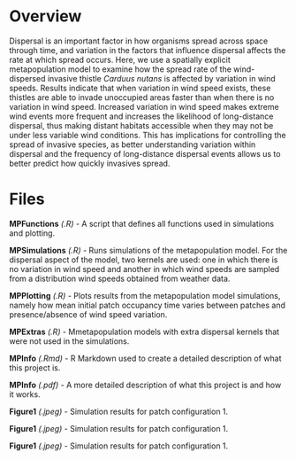 # Overview

Dispersal is an important factor in how organisms spread across space through time, and variation in the factors that influence dispersal affects the rate at which spread occurs. Here, we use a spatially explicit metapopulation model to examine how the spread rate of the wind-dispersed invasive thistle *Carduus nutans* is affected by variation in wind speeds. Results indicate that when variation in wind speed exists, these thistles are able to invade unoccupied areas faster than when there is no variation in wind speed. Increased variation in wind speed makes extreme wind events more frequent and increases the likelihood of long-distance dispersal, thus making distant habitats accessible when they may not be under less variable wind conditions. This has implications for controlling the spread of invasive species, as better understanding variation within dispersal and the frequency of long-distance dispersal events allows us to better predict how quickly invasives spread.

# Files

**MPFunctions** *(.R)* - A script that defines all functions used in simulations and plotting.

**MPSimulations** *(.R)* - Runs simulations of the metapopulation model. For the dispersal aspect of the model, two kernels are used: one in which there is no variation in wind speed and another in which wind speeds are sampled from a distribution wind speeds obtained from weather data.

**MPPlotting** *(.R)* - Plots results from the metapopulation model simulations, namely how mean initial patch occupancy time varies between patches and presence/absence of wind speed variation.

**MPExtras** *(.R)* - Mmetapopulation models with extra dispersal kernels that were not used in the simulations.

**MPInfo** *(.Rmd)* - R Markdown used to create a detailed description of what this project is.

**MPInfo** *(.pdf)* - A more detailed description of what this project is and how it works.

**Figure1** *(.jpeg)* - Simulation results for patch configuration 1.

**Figure1** *(.jpeg)* - Simulation results for patch configuration 1.

**Figure1** *(.jpeg)* - Simulation results for patch configuration 1.
